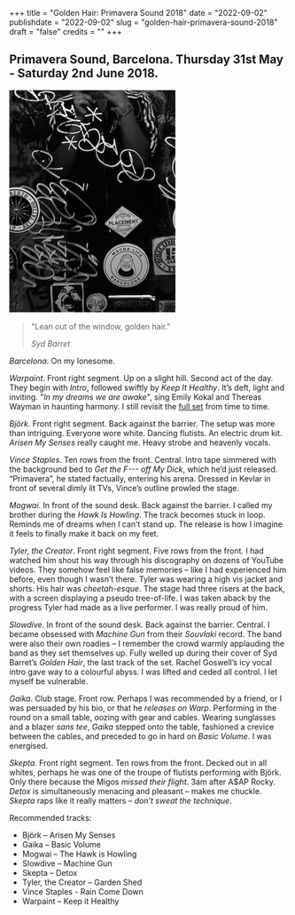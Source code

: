 +++
title = "Golden Hair: Primavera Sound 2018"
date = "2022-09-02"
publishdate = "2022-09-02"
slug = "golden-hair-primavera-sound-2018"
draft = "false"
credits = ""
+++

## Primavera Sound, Barcelona. Thursday 31st May - Saturday 2nd June 2018.

![Vince staples on stage at night.](golden_hair.png)

<!-- > "Lean out of the window, golden hair." - *Syd Barret* -->

> "Lean out of the window, golden hair."
>
> *Syd Barret*

*Barcelona*. On my lonesome.

*Warpaint*. Front right segment. Up on a slight hill. Second act of the day. They begin with *Intro*, followed swiftly by *Keep It Healthy*. It’s deft, light and inviting. "*In my dreams we are awake*", sing Emily Kokal and Thereas Wayman in haunting harmony. I still revisit the [full set](https://youtu.be/b5BSfZOWb1k) from time to time.

*Björk*. Front right segment. Back against the barrier. The setup was more than intriguing. Everyone wore white. Dancing flutists. An electric drum kit. *Arisen My Senses* really caught me. Heavy strobe and heavenly vocals.

*Vince Staples*. Ten rows from the front. Central. Intro tape simmered with the background bed to *Get the F--- off My Dick*, which he’d just released. “Primavera”, he stated factually, entering his arena. Dressed in Kevlar in front of several dimly lit TVs, Vince’s outline prowled the stage.

*Mogwai*. In front of the sound desk. Back against the barrier. I called my brother during the *Hawk Is Howling*. The track becomes stuck in loop. Reminds me of dreams when I can’t stand up. The release is how I imagine it feels to finally make it back on my feet. 

*Tyler, the Creator*. Front right segment. Five rows from the front. I had watched him shout his way through his discography on dozens of YouTube videos. They somehow feel like false memories – like I had experienced him before, even though I wasn’t there. Tyler was wearing a high vis jacket and shorts. His hair was *cheetah-esque*. The stage had three risers at the back, with a screen displaying a pseudo tree-of-life. I was taken aback by the progress Tyler had made as a live performer. I was really proud of him. 

*Slowdive*. In front of the sound desk. Back against the barrier. Central. I became obsessed with *Machine Gun* from their *Souvlaki* record. The band were also their own roadies – I remember the crowd warmly applauding the band as they set themselves up. Fully welled up during their cover of Syd Barret’s *Golden Hair*, the last track of the set. Rachel Goswell’s icy vocal intro gave way to a colourful abyss. I was lifted and ceded all control. I let myself be vulnerable. 

*Gaika*. Club stage. Front row. Perhaps I was recommended by a friend, or I was persuaded by his bio, or that he *releases on Warp*. Performing in the round on a small table, oozing with gear and cables. Wearing sunglasses and a blazer *sans tee*, *Gaika* stepped onto the table, fashioned a crevice between the cables, and preceded to go in hard on *Basic Volume*. I was energised. 

*Skepta*. Front right segment. Ten rows from the front. Decked out in all whites, perhaps he was one of the troupe of flutists performing with Björk. Only there because the Migos *missed their flight*. 3am after A$AP Rocky. *Detox* is simultaneously menacing and pleasant – makes me chuckle. *Skepta* raps like it really matters – *don’t sweat the technique*.

Recommended tracks: <!--Spotify Link or embedded spotify playlist?-->

* Björk – Arisen My Senses
* Gaika – Basic Volume
* Mogwai – The Hawk is Howling
* Slowdive – Machine Gun
* Skepta – Detox
* Tyler, the Creator – Garden Shed
* Vince Staples - Rain Come Down
* Warpaint – Keep it Healthy

